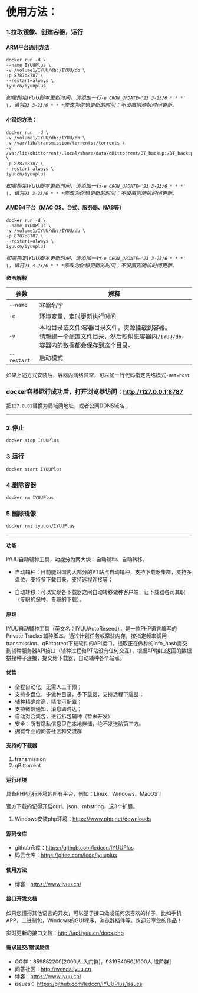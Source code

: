 # 使用方法：
### 1.拉取镜像、创建容器，运行

#### ARM平台通用方法

```
docker run -d \
--name IYUUPlus \
-v /volume1/IYUU/db:/IYUU/db \
-p 8787:8787 \
--restart=always \
iyuucn/iyuuplus
```
*如需指定IYUU脚本更新时间，请添加一行`-e CRON_UPDATE='23 3-23/6 * * *' \`，请将`23 3-23/6 * * *`修改为你想更新的时间；不设置则随机时间更新。*

#### 小钢炮方法：

```
docker run  -d \
-v /volume1/IYUU/db:/IYUU/db \
-v /var/lib/transmission/torrents:/torrents \
-v /var/lib/qbittorrent/.local/share/data/qBittorrent/BT_backup:/BT_backup \
-p 8787:8787 \
--restart always \
iyuucn/iyuuplus
```
*如需指定IYUU脚本更新时间，请添加一行`-e CRON_UPDATE='23 3-23/6 * * *' \`，请将`23 3-23/6 * * *`修改为你想更新的时间；不设置则随机时间更新。*

#### AMD64平台（MAC OS、台式、服务器、NAS等）

```
docker run -d \
--name IYUUPlus \
-v /volume1/IYUU/db:/IYUU/db \
-p 8787:8787 \
--restart=always \
iyuucn/iyuuplus
```
*如需指定IYUU脚本更新时间，请添加一行`-e CRON_UPDATE='23 3-23/6 * * *' \`，请将`23 3-23/6 * * *`修改为你想更新的时间；不设置则随机时间更新。*


**命令解释**

| 参数        | 解释                                                         |
| ----------- | ------------------------------------------------------------ |
| `--name`    | 容器名字                                                     |
| `-e`        | 环境变量，定时更新执行时间                                   |
| `-v`        | 本地目录或文件:容器目录文件，资源挂载到容器。<br />请新建一个配置文件目录，然后映射进容器内`/IYUU/db`，容器内的数据都会保存到这个目录。 |
| `--restart` | 启动模式                                                     |

如果上述方式安装后，容器内网络异常，可以加一行代码指定网络模式`-net=host`

### docker容器运行成功后，打开浏览器访问：http://127.0.0.1:8787
把`127.0.01`替换为局域网地址，或者公网DDNS域名；



------



### 2.停止

```
docker stop IYUUPlus
```


### 3.运行

```
docker start IYUUPlus
```

### 4.删除容器
```
docker rm IYUUPlus
```

### 5.删除镜像
```
docker rmi iyuucn/IYUUPlus
```



------



#### 功能

IYUU自动辅种工具，功能分为两大块：自动辅种、自动转移。

- 自动辅种：目前能对国内大部分的PT站点自动辅种，支持下载器集群，支持多盘位，支持多下载目录，支持远程连接等；

- 自动转移：可以实现各下载器之间自动转移做种客户端，让下载器各司其职（专职的保种、专职的下载）。

#### 原理

IYUU自动辅种工具（英文名：IYUUAutoReseed），是一款PHP语言编写的Private Tracker辅种脚本，通过计划任务或常驻内存，按指定频率调用transmission、qBittorrent下载软件的API接口，提取正在做种的info_hash提交到辅种服务器API接口（辅种过程和PT站没有任何交互），根据API接口返回的数据拼接种子连接，提交给下载器，自动辅种各个站点。

#### 优势

 - 全程自动化，无需人工干预；
 - 支持多盘位，多做种目录，多下载器，支持远程下载器；
 - 辅种精确度高，精度可配置；
 - 支持微信通知，消息即时达；
 - 自动对合集包，进行拆包辅种（暂未开发）
 - 安全：所有隐私信息只在本地存储，绝不发送给第三方。
 - 拥有专业的问答社区和交流群

#### 支持的下载器

  1. transmission
  2. qBittorrent

#### 运行环境

具备PHP运行环境的所有平台，例如：Linux、Windows、MacOS！

官方下载的记得开启curl、json、mbstring，这3个扩展。

  1. Windows安装php环境：https://www.php.net/downloads

#### 源码仓库

 - github仓库：https://github.com/ledccn/IYUUPlus
 - 码云仓库：https://gitee.com/ledc/iyuuplus


#### 使用方法

- 博客：https://www.iyuu.cn/

#### 接口开发文档

如果您懂得其他语言的开发，可以基于接口做成任何您喜欢的样子，比如手机APP，二进制包，Windows的GUI程序，浏览器插件等。欢迎分享您的作品！

实时更新的接口文档：http://api.iyuu.cn/docs.php


#### 需求提交/错误反馈

 - QQ群：859882209[2000人.入门群]，931954050[1000人.进阶群]
 - 问答社区：http://wenda.iyuu.cn
 - 博客：https://www.iyuu.cn/
 - issues： https://github.com/ledccn/IYUUPlus/issues 